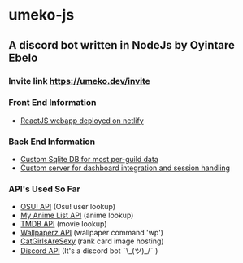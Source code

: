 # umeko-js

## A discord bot written in NodeJs by Oyintare Ebelo

### Invite link https://umeko.dev/invite

### Front End Information
- [ReactJS webapp deployed on netlify](https://github.com/TareHimself/umeko-js-dashboard)

### Back End Information
- [Custom Sqlite DB for most per-guild data](https://github.com/TareHimself/umeko-js-db-server)
- [Custom server for dashboard integration and session handling](https://github.com/TareHimself/umeko-js-server)

### API's Used So Far
- [OSU! API](https://osu.ppy.sh/home) (Osu! user lookup)
- [My Anime List API](https://myanimelist.net/) (anime lookup)
- [TMDB API](https://www.themoviedb.org/) (movie lookup)
- [Wallpaperz API](https://github.com/TareHimself/wallpaper-app) (wallpaper command 'wp')
- [CatGirlsAreSexy](https://cgas.io/) (rank card image hosting)
- [Discord API](https://discord.com/) (It's a discord bot ¯\\\_(ツ)\_/¯ )
